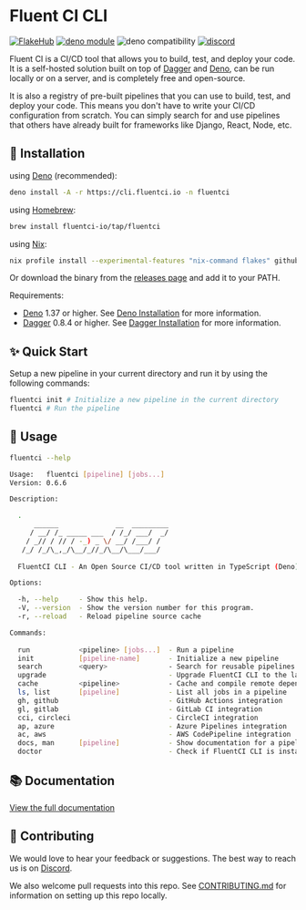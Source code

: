 # Fluent CI CLI

[![FlakeHub](https://img.shields.io/endpoint?url=https://flakehub.com/f/fluentci-io/fluentci/badge)](https://flakehub.com/flake/fluentci-io/fluentci)
[![deno module](https://shield.deno.dev/x/fluentci)](https://deno.land/x/fluentci)
![deno compatibility](https://shield.deno.dev/deno/^1.37)
[![discord](https://img.shields.io/discord/1132020671262773358?label=discord&logo=discord&color=5865F2)](https://discord.gg/V4U6dPskKc)

Fluent CI is a CI/CD tool that allows you to build, test, and deploy your code. It is a self-hosted solution built on top of [Dagger](https://dagger.io) and [Deno](https://deno.com/), can be run locally or on a server, and is completely free and open-source.

It is also a registry of pre-built pipelines that you can use to build, test, and deploy your code. This means you don't have to write your CI/CD configuration from scratch. You can simply search for and use pipelines that others have already built for frameworks like Django, React, Node, etc.


## 🚚 Installation
using [Deno](https://deno.com) (recommended):

```bash
deno install -A -r https://cli.fluentci.io -n fluentci
```

using [Homebrew](https://brew.sh):

```bash
brew install fluentci-io/tap/fluentci
```

using [Nix](https://nixos.org):

```bash
nix profile install --experimental-features "nix-command flakes" github:fluentci-io/fluentci
```

Or download the binary from the [releases page](https://github.com/fluentci-io/fluentci/releases) and add it to your PATH.

Requirements:
- [Deno](https://deno.com) 1.37 or higher. See [Deno Installation](https://deno.land/manual/getting_started/installation) for more information.
- [Dagger](https://dagger.io) 0.8.4 or higher. See [Dagger Installation](https://docs.dagger.io/cli/465058/install) for more information.


## ✨ Quick Start

Setup a new pipeline in your current directory and run it by using the following commands:

```bash
fluentci init # Initialize a new pipeline in the current directory
fluentci # Run the pipeline
```

## 🚀 Usage

```bash
fluentci --help

Usage:   fluentci [pipeline] [jobs...]
Version: 0.6.6             

Description:

  .                                                                                    
      ______              __  _________                                                
     / __/ /_ _____ ___  / /_/ ___/  _/                                                
    / _// / // / -_) _ \/ __/ /___/ /                                                  
   /_/ /_/\_,_/\__/_//_/\__/\___/___/                                                  
                                                                                       
  FluentCI CLI - An Open Source CI/CD tool written in TypeScript (Deno) based on Dagger

Options:

  -h, --help     - Show this help.                            
  -V, --version  - Show the version number for this program.  
  -r, --reload   - Reload pipeline source cache               

Commands:
  
  run            <pipeline> [jobs...]  - Run a pipeline
  init           [pipeline-name]       - Initialize a new pipeline                 
  search         <query>               - Search for reusable pipelines             
  upgrade                              - Upgrade FluentCI CLI to the latest version
  cache          <pipeline>            - Cache and compile remote dependencies of a pipeline
  ls, list       [pipeline]            - List all jobs in a pipeline               
  gh, github                           - GitHub Actions integration                
  gl, gitlab                           - GitLab CI integration                     
  cci, circleci                        - CircleCI integration                      
  ap, azure                            - Azure Pipelines integration               
  ac, aws                              - AWS CodePipeline integration  
  docs, man      [pipeline]            - Show documentation for a pipeline
  doctor                               - Check if FluentCI CLI is installed correctly
```

## 📚 Documentation

[View the full documentation](https://docs.fluentci.io)

## 🤝 Contributing

We would love to hear your feedback or suggestions. The best way to reach us is on [Discord](https://discord.gg/H7M28d9dRk).

We also welcome pull requests into this repo. See [CONTRIBUTING.md](CONTRIBUTING.md) for information on setting up this repo locally.
